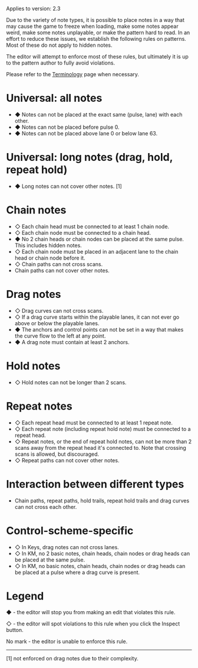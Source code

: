 Applies to version: 2.3

Due to the variety of note types, it is possible to place notes in a way that may cause the game to freeze when loading, make some notes appear weird, make some notes unplayable, or make the pattern hard to read. In an effort to reduce these issues, we establish the following rules on patterns. Most of these do not apply to hidden notes.

The editor will attempt to enforce most of these rules, but ultimately it is up to the pattern author to fully avoid violations.

Please refer to the [Terminology](Terminology.md) page when necessary.

# Universal: all notes
* ◆ Notes can not be placed at the exact same (pulse, lane) with each other.
* ◆ Notes can not be placed before pulse 0.
* ◆ Notes can not be placed above lane 0 or below lane 63.

# Universal: long notes (drag, hold, repeat hold)
* ◆ Long notes can not cover other notes. [1]

# Chain notes
* ◇ Each chain head must be connected to at least 1 chain node.
* ◇ Each chain node must be connected to a chain head.
* ◆ No 2 chain heads or chain nodes can be placed at the same pulse. This includes hidden notes.
* ◇ Each chain node must be placed in an adjacent lane to the chain head or chain node before it.
* ◇ Chain paths can not cross scans.
* Chain paths can not cover other notes.

# Drag notes
* ◇ Drag curves can not cross scans.
* ◇ If a drag curve starts within the playable lanes, it can not ever go above or below the playable lanes.
* ◆ The anchors and control points can not be set in a way that makes the curve flow to the left at any point.
* ◆ A drag note must contain at least 2 anchors.

# Hold notes
* ◇ Hold notes can not be longer than 2 scans.

# Repeat notes
* ◇ Each repeat head must be connected to at least 1 repeat note.
* ◇ Each repeat note (including repeat hold note) must be connected to a repeat head.
* ◇ Repeat notes, or the end of repeat hold notes, can not be more than 2 scans away from the repeat head it's connected to. Note that crossing scans is allowed, but discouraged.
* ◇ Repeat paths can not cover other notes.

# Interaction between different types
* Chain paths, repeat paths, hold trails, repeat hold trails and drag curves can not cross each other.

# Control-scheme-specific
* ◇ In Keys, drag notes can not cross lanes.
* ◇ In KM, no 2 basic notes, chain heads, chain nodes or drag heads can be placed at the same pulse.
* ◇ In KM, no basic notes, chain heads, chain nodes or drag heads can be placed at a pulse where a drag curve is present.

# Legend

◆ - the editor will stop you from making an edit that violates this rule.

◇ - the editor will spot violations to this rule when you click the Inspect button.

No mark - the editor is unable to enforce this rule.

---

[1] not enforced on drag notes due to their complexity.